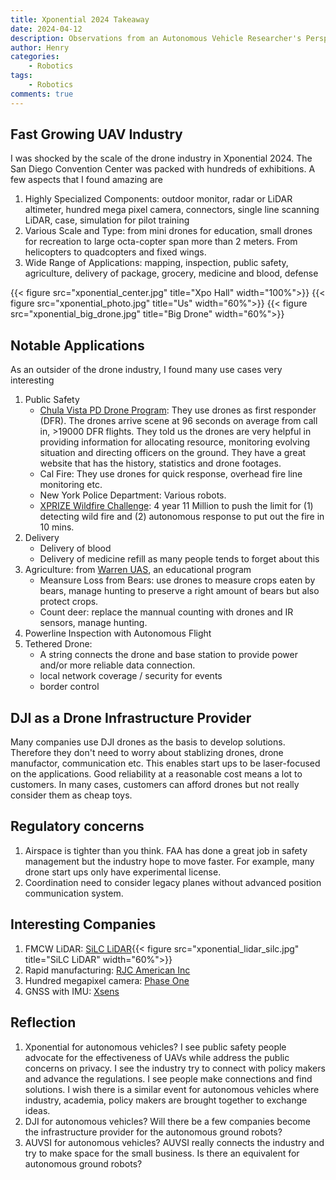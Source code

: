 ```yaml
---
title: Xponential 2024 Takeaway
date: 2024-04-12
description: Observations from an Autonomous Vehicle Researcher's Perspective
author: Henry
categories:
    - Robotics
tags:
    - Robotics
comments: true
---
```


## Fast Growing UAV Industry

I was shocked by the scale of the drone industry in Xponential 2024. The San Diego Convention Center was packed with hundreds of exhibitions. A few aspects that I found amazing are

1. Highly Specialized Components: outdoor monitor, radar or LiDAR altimeter, hundred mega pixel camera, connectors, single line scanning LiDAR, case, simulation for pilot training
2. Various Scale and Type: from mini drones for education, small drones for recreation to large octa-copter span more than 2 meters. From helicopters to quadcopters and fixed wings.
3. Wide Range of Applications: mapping, inspection, public safety, agriculture, delivery of package, grocery, medicine and blood, defense

{{< figure src="xponential_center.jpg" title="Xpo Hall" width="100%">}}
{{< figure src="xponential_photo.jpg" title="Us" width="60%">}} 
{{< figure src="xponential_big_drone.jpg" title="Big Drone" width="60%">}}

## Notable Applications

As an outsider of the drone industry, I found many use cases very interesting

1. Public Safety
    - [Chula Vista PD Drone Program](https://www.chulavistaca.gov/departments/police-department/programs/uas-drone-program): They use drones as first responder (DFR). The drones arrive scene at 96 seconds on average from call in, >19000 DFR flights. They told us the drones are very helpful in providing information for allocating resource, monitoring evolving situation and directing officers on the ground. They have a great website that has the history, statistics and drone footages.
    - Cal Fire: They use drones for quick response, overhead fire line monitoring etc.
    - New York Police Department: Various robots.
    - [XPRIZE Wildfire Challenge](https://www.xprize.org/prizes/wildfire): 4 year 11 Million to push the limit for (1) detecting wild fire and (2) autonomous response to put out the fire in 10 mins.
2. Delivery
    - Delivery of blood
    - Delivery of medicine refill as many people tends to forget about this
3. Agriculture: from [Warren UAS](https://www.warren.edu/uas/), an educational program
    - Meansure Loss from Bears: use drones to measure crops eaten by bears, manage hunting to preserve a right amount of bears but also protect crops.
    - Count deer: replace the mannual counting with drones and IR sensors, manage hunting.
4. Powerline Inspection with Autonomous Flight
5. Tethered Drone:
    - A string connects the drone and base station to provide power and/or more reliable data connection.
    - local network coverage / security for events
    - border control


## DJI as a Drone Infrastructure Provider

Many companies use DJI drones as the basis to develop solutions. Therefore they don't need to worry about stablizing drones, drone manufactor, communication etc. This enables start ups to be laser-focused on the applications. Good reliability at a reasonable cost means a lot to customers. In many cases, customers can afford drones but not really consider them as cheap toys.

## Regulatory concerns

1. Airspace is tighter than you think. FAA has done a great job in safety management but the industry hope to move faster. For example, many drone start ups only have experimental license.
2. Coordination need to consider legacy planes without advanced position communication system.

## Interesting Companies

1. FMCW LiDAR: [SiLC LiDAR](https://www.silc.com/product/){{< figure src="xponential_lidar_silc.jpg" title="SiLC LiDAR" width="60%">}} 
2. Rapid manufacturing: [RJC American Inc](https://rjcmold.com/)
3. Hundred megapixel camera: [Phase One](https://www.phaseone.com/)
4. GNSS with IMU: [Xsens](https://www.movella.com/applications/automation-mobility/autonomous-vehicles?hsCtaTracking=7a9d9bdd-0403-45b4-a35f-5e8e1b3d90d2%7Cef4373cf-fa35-4972-bb63-f44e5f5c55c0)

## Reflection

1. Xponential for autonomous vehicles? I see public safety people advocate for the effectiveness of UAVs while address the public concerns on privacy. I see the industry try to connect with policy makers and advance the regulations. I see people make connections and find solutions. I wish there is a similar event for autonomous vehicles where industry, academia, policy makers are brought together to exchange ideas. 
2. DJI for autonomous vehicles? Will there be a few companies become the infrastructure provider for the autonomous ground robots?
3. AUVSI for autonomous vehicles? AUVSI really connects the industry and try to make space for the small business. Is there an equivalent for autonomous ground robots?